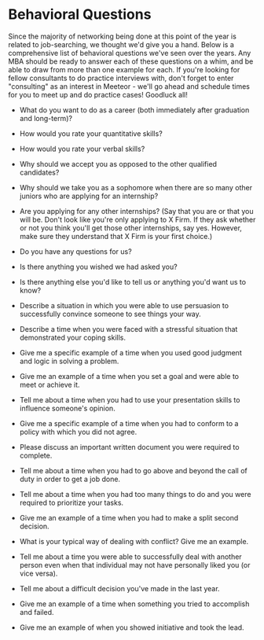 Behavioral Questions
====================

Since the majority of networking being done at this point of the year is related to job-searching, we thought we'd give you a hand.  Below is a comprehensive list of behavioral questions we've seen over the years.   Any MBA should be ready to answer each of these questions on a whim, and be able to draw from more than one example for each.  If you're looking for fellow consultants to do practice interviews with, don't forget to enter "consulting" as an interest in Meeteor - we'll go ahead and schedule times for you to meet up and do practice cases!
 Goodluck all!


* What do you want to do as a career (both immediately after graduation and long-term)?

* How would you rate your quantitative skills?

* How would you rate your verbal skills?

* Why should we accept you as opposed to the other qualified
 candidates?

* Why should we take you as a sophomore when there are so many other juniors who are applying for an internship?

* Are you applying for any other internships? (Say that you are or that you will be. Don't look like you're only applying to X Firm.  If they
 ask whether or not you think you'll get those other internships, say yes.  However, make sure they understand that X Firm is your first choice.)

* Do you have any questions for us?

* Is there anything you wished we had asked you?

* Is there anything else you'd like to tell us or anything you'd want us to know?

* Describe a situation in which you were able to use persuasion to successfully convince someone to see things your way.


* Describe a time when you were faced with a stressful situation that demonstrated your coping skills.


* Give me a specific example of a time when you used good judgment and logic in solving a problem.


* Give me an example of a time when you set a goal and were able to meet or achieve it.


* Tell me about a time when you had to use your presentation skills to influence someone's opinion.


* Give me a specific example of a time when you had to conform to a policy with which you did not agree.


* Please discuss an important written document you were required to complete.


* Tell me about a time when you had to go above and beyond the call of duty in order to get a job done.


* Tell me about a time when you had too many things to do and you were required to prioritize your tasks.


* Give me an example of a time when you had to make a split second decision.


* What is your typical way of dealing with conflict? Give me an example.


* Tell me about a time you were able to successfully deal with another person even when that individual may not have personally liked
 you (or vice versa).


* Tell me about a difficult decision you've made in the last year.


* Give me an example of a time when something you tried to accomplish and failed.


* Give me an example of when you showed initiative and took the lead.
